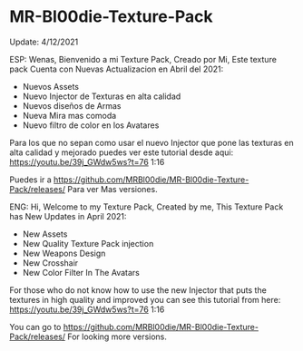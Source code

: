 # MR-Bl00die-Texture-Pack
Update: 4/12/2021

ESP: Wenas, Bienvenido a mi Texture Pack, Creado por Mi, Este texture pack Cuenta con Nuevas Actualizacion en Abril del 2021:
- Nuevos Assets
- Nuevo Injector de Texturas en alta calidad
- Nuevos diseños de Armas
- Nueva Mira mas comoda
- Nuevo filtro de color en los Avatares

Para los que no sepan como usar el nuevo Injector que pone las texturas en alta calidad y mejorado puedes ver este tutorial desde aqui:
https://youtu.be/39j_GWdw5ws?t=76 1:16

Puedes ir a https://github.com/MRBl00die/MR-Bl00die-Texture-Pack/releases/ Para ver Mas versiones.


ENG: Hi, Welcome to my Texture Pack, Created by me, This Texture Pack has New Updates in April 2021:
- New Assets
- New Quality Texture Pack injection
- New Weapons Design
- New Crosshair
- New Color Filter In The Avatars

For those who do not know how to use the new Injector that puts the textures in high quality and improved you can see this tutorial from here:
https://youtu.be/39j_GWdw5ws?t=76 1:16

You can go to https://github.com/MRBl00die/MR-Bl00die-Texture-Pack/releases/ For looking more versions.
